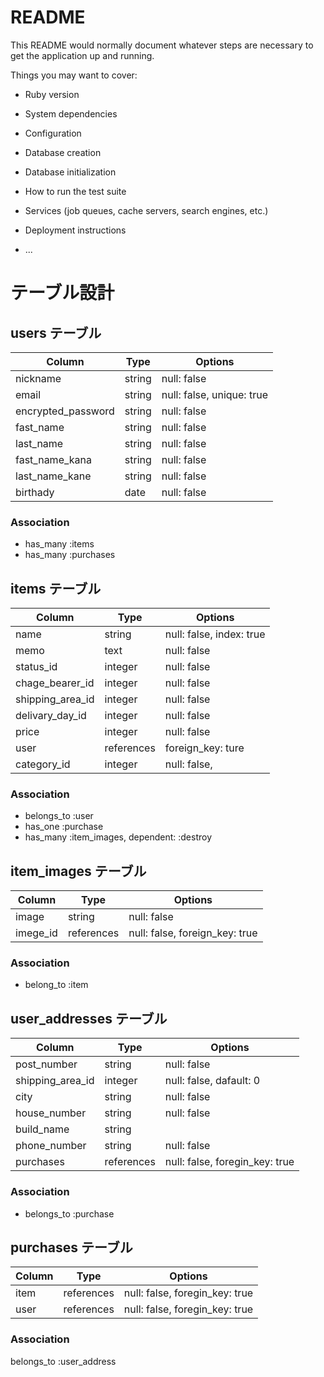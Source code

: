 # README

This README would normally document whatever steps are necessary to get the
application up and running.

Things you may want to cover:

* Ruby version

* System dependencies

* Configuration

* Database creation

* Database initialization

* How to run the test suite

* Services (job queues, cache servers, search engines, etc.)

* Deployment instructions

* ...

# テーブル設計

## users テーブル

| Column             | Type   | Options                   |
| ------------------ | ------ | ------------------------- |
| nickname           | string | null: false               |
| email              | string | null: false, unique: true |
| encrypted_password | string | null: false               |
| fast_name          | string | null: false               |
| last_name          | string | null: false               |
| fast_name_kana     | string | null: false               |
| last_name_kane     | string | null: false               |
| birthady           | date   | null: false               |
### Association
* has_many :items
* has_many :purchases

## items テーブル

| Column           | Type       | Options                           |
| ---------------- | ---------- | ----------------------------------|
| name             | string     | null: false, index: true          |
| memo             | text       | null: false                       |
| status_id        | integer    | null: false                       |
| chage_bearer_id  | integer    | null: false                       |
| shipping_area_id | integer    | null: false                       |
| delivary_day_id  | integer    | null: false                       |
| price            | integer    | null: false                       |
| user             | references | foreign_key: ture                 |
| category_id      | integer    | null: false,                      |

### Association
* belongs_to :user
* has_one :purchase
* has_many :item_images, dependent: :destroy

## item_images テーブル
| Column   | Type       | Options                        |
| ---------| ---------- | ------------------------------ |
| image    | string     | null: false                    |
| imege_id | references | null: false, foreign_key: true |

### Association
* belong_to :item

## user_addresses テーブル

| Column            | Type       | Options                        |
| ----------------- | ---------- | ------------------------------ |
| post_number       | string     | null: false                    |
| shipping_area_id  | integer    | null: false, dafault: 0        |
| city              | string     | null: false                    |
| house_number      | string     | null: false                    |
| build_name        | string     |                                |
| phone_number      | string     | null: false                    |
| purchases         | references | null: false, foregin_key: true |

### Association
* belongs_to :purchase

## purchases テーブル

| Column            | Type       | Options |
| ----------------- | ---------- | ------- |
| item              | references | null: false, foregin_key: true |
| user              | references | null: false, foregin_key: true |

### Association
belongs_to :user_address
